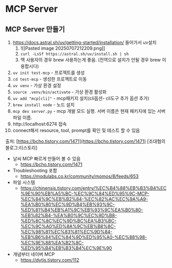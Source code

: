 # MCP Server
## MCP Server 만들기

1. https://docs.astral.sh/uv/getting-started/installation/ 들어가서 uv설치
	1. ![[Pasted image 20250707212209.png]]
	2. `curl -LsSf https://astral.sh/uv/install.sh | sh`
	3. 맥 사용자의 경우 brew 사용하는게 좋음. (전역으로 설치가 안될 경우 brew 이용합시다)
2. `uv init test-mcp` - 프로젝트를 생성
3. `cd test-mcp` - 생성한 프로젝트로 이동
4. `uv venv` - 가상 환경 설정
5. `source .venv/bin/activate` - 가상 환경 활성화
6. `uv add "mcp[cli]"` - mcp패키지 설치(cli옵션- cli도구 추가 옵션 추가)
7. `brew install node` - 노드 설치
8. `mcp dev server.py` - mcp 개발 모드 실행. 서버 이름은 현재 패키지에 있는 서버 파일 이름.
9. http://localhost:6274 접속
10. connect해서 resource, tool, prompt를 확인 및 테스트 할 수 있음



출처: [https://bcho.tistory.com/1471](https://bcho.tistory.com/1471) [조대협의 블로그:티스토리]

* 날씨 MCP 빠르게 만들어 볼 수 있음
	* https://bcho.tistory.com/1471
* Troubleshooting 포함
	* https://modulabs.co.kr/community/momos/8/feeds/653
* 파일 시스템
	* https://chinensis.tistory.com/entry/%EC%B4%88%EB%B3%B4%EC%9E%90%EB%A5%BC-%EC%9C%84%ED%95%9C-MCP-%EC%84%9C%EB%B2%84-%EC%82%AC%EC%9A%A9-%EA%B0%80%EC%9D%B4%EB%93%9C-%ED%81%B4%EB%A1%9C%EB%93%9C%EA%B0%80-%EB%82%B4-%EA%B0%9C%EC%9D%B8-%ED%8C%8C%EC%9D%BC%EA%B3%BC-%EC%9C%A0%ED%8A%9C%EB%B8%8C-%EC%98%81%EC%83%81%EC%9D%84-%EB%B6%84%EC%84%9D%ED%95%A0-%EC%88%98-%EC%9E%88%EA%B2%8C-%ED%95%B4%EB%B3%B4%EC%9E%90
* 개념부터 네이버 MCP
	* https://dytis.tistory.com/112

